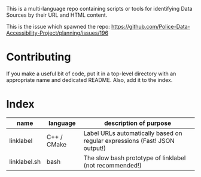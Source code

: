 This is a multi-language repo containing scripts or tools for identifying Data Sources by their URL and HTML content.

This is the issue which spawned the repo: https://github.com/Police-Data-Accessibility-Project/planning/issues/196

# Contributing
If you make a useful bit of code, put it in a top-level directory with an appropriate name and dedicated README. Also, add it to the index.

# Index
name | language | description of purpose
---- | -------- | ----------------------
linklabel    | C++ / CMake | Label URLs automatically based on regular expressions (Fast! JSON output!)
linklabel.sh | bash        | The slow bash prototype of linklabel (not recommended!)
